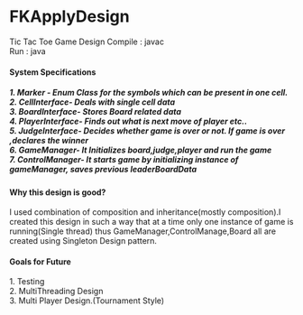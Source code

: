 # FKApplyDesign
Tic Tac Toe Game Design
    Compile : javac<br>
    Run    : java<br>
   
<h4> System Specifications<h5>
    1. Marker - Enum Class  for the symbols which can be present in one cell. <br>
    2. CellInterface- Deals with single cell data<br>
    3. BoardInterface- Stores Board related data<br>
    4. PlayerInterface- Finds out what is next move of player etc..<br>
    5. JudgeInterface- Decides whether game is over or not. If game is over ,declares the winner<br> 
    6. GameManager- It Initializes board,judge,player and run the game<br>
    7. ControlManager- It starts game by initializing instance of gameManager, saves previous leaderBoardData<br>
   
  <h4> Why this design is good? </h4>
    I used combination of composition and inheritance(mostly composition).I created this design in such a way that at a time only one instance of game is running(Single thread) thus GameManager,ControlManage,Board all are created using Singleton
    Design pattern.
    
   <h4> Goals for Future</h4>
    1. Testing<br>
    2. MultiThreading Design<br>
    3. Multi Player Design.(Tournament Style)<br>
    
